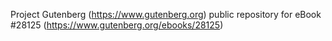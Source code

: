 Project Gutenberg (https://www.gutenberg.org) public repository for eBook #28125 (https://www.gutenberg.org/ebooks/28125)

